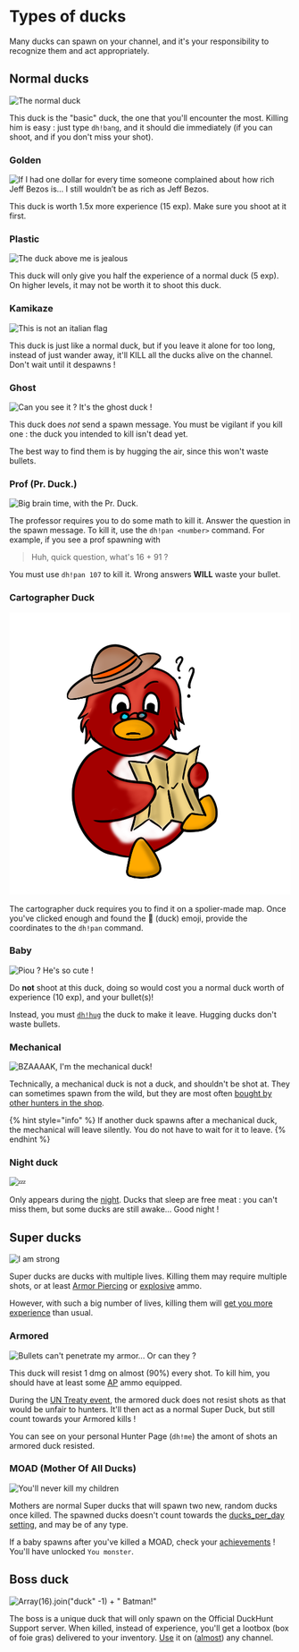 # Types of ducks

Many ducks can spawn on your channel, and it's your responsibility to recognize them and act appropriately.

## Normal ducks

![The normal duck](../.gitbook/assets/normal_duck_calgeka.png)

This duck is the "basic" duck, the one that you'll encounter the most. Killing him is easy : just type `dh!bang`, and it should die immediately \(if you can shoot, and if you don't miss your shot\).

### Golden

![If I had one dollar for every time someone complained about how rich Jeff Bezos is... I still wouldn&#x2019;t be as rich as Jeff Bezos.](../.gitbook/assets/golden_duck_calgeka.png)

This duck is worth 1.5x more experience \(15 exp\). Make sure you shoot at it first.

### Plastic

![The duck above me is jealous](../.gitbook/assets/plastic_duck_calgeka.png)

This duck will only give you half the experience of a normal duck \(5 exp\). On higher levels, it may not be worth it to shoot this duck.

### Kamikaze

![This is not an italian flag](../.gitbook/assets/kamikaze_duck_calgeka.png)

This duck is just like a normal duck, but if you leave it alone for too long, instead of just wander away, it'll KILL all the ducks alive on the channel. Don't wait until it despawns !

### Ghost

![Can you see it ? It&apos;s the ghost duck !](../.gitbook/assets/ghost_duck2_calgeka.png)

This duck does _not_ send a spawn message. You must be vigilant if you kill one : the duck you intended to kill isn't dead yet.

The best way to find them is by hugging the air, since this won't waste bullets.

### Prof \(Pr. Duck.\)

![Big brain time, with the Pr. Duck.](../.gitbook/assets/prof_duck_calgeka.png)

The professor requires you to do some math to kill it. Answer the question in the spawn message. To kill it, use the `dh!pan <number>` command. For example, if you see a prof spawning with

> Huh, quick question, what's 16 + 91 ?

You must use `dh!pan 107` to kill it. Wrong answers **WILL** waste your bullet.


### Cartographer Duck

![Big brain time, with the Pr. Duck.](../.gitbook/assets/cartographer_duck_calgeka.png)

The cartographer duck requires you to find it on a spolier-made map. Once you've clicked enough and found the 🦆 (duck) emoji, provide the coordinates to the `dh!pan` command.


### Baby

![Piou ? He&apos;s so cute !](../.gitbook/assets/baby_duck_calgeka.png)

Do **not** shoot at this duck, doing so would cost you a normal duck worth of experience \(10 exp\), and your bullet\(s\)!

Instead, you must [`dh!hug`](https://duckhunt.me/commands/hug) the duck to make it leave. Hugging ducks don't waste bullets.

### Mechanical

![BZAAAAK, I&apos;m the mechanical duck!](../.gitbook/assets/mechanical_duck_calgeka.png)

Technically, a mechanical duck is not a duck, and shouldn't be shot at. They can sometimes spawn from the wild, but they are most often [bought by other hunters in the shop](https://duckhunt.me/commands/shop/mechanical).

{% hint style="info" %}
If another duck spawns after a mechanical duck, the mechanical will leave silently. You do not have to wait for it to leave.
{% endhint %}

### Night duck

![&#x1F4A4;](../.gitbook/assets/night_duck_calgeka.png)

Only appears during the [night](https://duckhunt.me/commands/settings/night_time). Ducks that sleep are free meat : you can't miss them, but some ducks are still awake... Good night ! 

## Super ducks

![I am strong](../.gitbook/assets/super_duck_calgeka.png)

Super ducks are ducks with multiple lives. Killing them may require multiple shots, or at least [Armor Piercing](https://duckhunt.me/commands/shop/ap) or [explosive](https://duckhunt.me/commands/shop/explosive) ammo.

However, with such a big number of lives, killing them will [get you more experience](https://duckhunt.me/docs/bot-administration/edit-settings-settings-list#experience-related-settings) than usual.

### Armored

![Bullets can&apos;t penetrate my armor... Or can they ?](../.gitbook/assets/armored_duck_calgeka.png)

This duck will resist 1 dmg on almost \(90%\) every shot. To kill him, you should have at least some [AP](https://duckhunt.me/commands/shop/ap) ammo equipped.

During the [UN Treaty event](https://duckhunt.me/docs/players-guide/events#un-treaty), the armored duck does not resist shots as that would be unfair to hunters. It'll then act as a normal Super Duck, but still count towards your Armored kills !

You can see on your personal Hunter Page \(`dh!me`\) the amont of shots an armored duck resisted.

### MOAD \(Mother Of All Ducks\)

![You&apos;ll never kill my children](../.gitbook/assets/mother_of_all_ducks_calgeka.png)

Mothers are normal Super ducks that will spawn two new, random ducks once killed. The spawned ducks doesn't count towards the [ducks\_per\_day setting](https://duckhunt.me/commands/settings/ducks_per_day), and may be of any type.

If a baby spawns after you've killed a MOAD, check your [achievements](achievements-guide.md) ! You'll have unlocked `You monster`.

## Boss duck

![Array\(16\).join\(&quot;duck&quot; -1\) + &quot; Batman!&quot;](../.gitbook/assets/boss_calgeka.png)

The boss is a unique duck that will only spawn on the Official DuckHunt Support server. When killed, instead of experience, you'll get a lootbox \(box of foie gras\) delivered to your inventory. [Use](https://duckhunt.me/commands/inventory/use) it on \([almost](https://duckhunt.me/commands/settings/allow_global_items)\) any channel.

